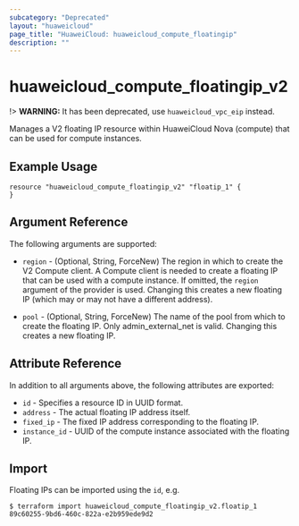 ```yaml
---
subcategory: "Deprecated"
layout: "huaweicloud"
page_title: "HuaweiCloud: huaweicloud_compute_floatingip"
description: ""
---
```


# huaweicloud_compute_floatingip_v2

!> **WARNING:** It has been deprecated, use `huaweicloud_vpc_eip` instead.

Manages a V2 floating IP resource within HuaweiCloud Nova (compute)
that can be used for compute instances.

## Example Usage

```hcl
resource "huaweicloud_compute_floatingip_v2" "floatip_1" {
}
```

## Argument Reference

The following arguments are supported:

* `region` - (Optional, String, ForceNew) The region in which to create the V2 Compute client. A Compute client is
  needed to create a floating IP that can be used with a compute instance. If omitted, the `region` argument of the
  provider is used. Changing this creates a new floating IP (which may or may not have a different address).

* `pool` - (Optional, String, ForceNew) The name of the pool from which to create the floating IP. Only
  admin_external_net is valid. Changing this creates a new floating IP.

## Attribute Reference

In addition to all arguments above, the following attributes are exported:

* `id` - Specifies a resource ID in UUID format.
* `address` - The actual floating IP address itself.
* `fixed_ip` - The fixed IP address corresponding to the floating IP.
* `instance_id` - UUID of the compute instance associated with the floating IP.

## Import

Floating IPs can be imported using the `id`, e.g.

```
$ terraform import huaweicloud_compute_floatingip_v2.floatip_1 89c60255-9bd6-460c-822a-e2b959ede9d2
```
